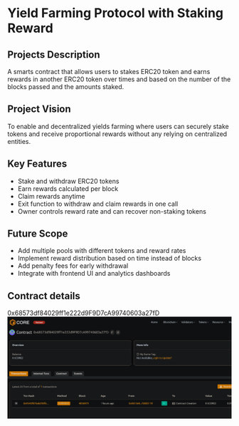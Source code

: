 # Yield Farming Protocol with Staking Reward

## Projects Description
A smarts contract that allows users to stakes ERC20 token and earns rewards in another ERC20 token over times and based on the number of the blocks passed and the amounts staked.

## Project Vision
To enable and decentralized yields farming where users can securely stake tokens and receive proportional rewards without any relying on centralized entities.

## Key Features
- Stake and withdraw ERC20 tokens
- Earn rewards calculated per block
- Claim rewards anytime
- Exit function to withdraw and claim rewards in one call
- Owner controls reward rate and can recover non-staking tokens

## Future Scope
- Add multiple pools with different tokens and reward rates
- Implement reward distribution based on time instead of blocks
- Add penalty fees for early withdrawal
- Integrate with frontend UI and analytics dashboards

## Contract details
0x68573df84029ff1e222d9F9D7cA99740603a27fD
![alt text](image.png)
